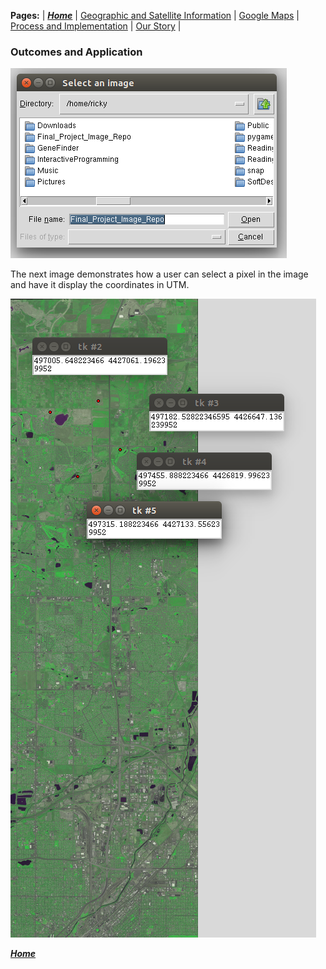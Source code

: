 **Pages:** | [***Home***](https://rickyroze.github.io/SoftDesFinalProject/) |  [Geographic and Satellite Information](https://rickyroze.github.io/SoftDesFinalProject/GIS "GIS info page") | [Google Maps](https://rickyroze.github.io/SoftDesFinalProject/MapPage "Google Maps API page") | [Process and Implementation](https://rickyroze.github.io/SoftDesFinalProject/TechnicalPage "Technical Page") | [Our Story](https://rickyroze.github.io/SoftDesFinalProject/OurStory "Our Story") |
### Outcomes and Application
![](./FileNavigator.png)

The next image demonstrates how a user can select a pixel in the image and have it display the coordinates
 in UTM.
 
![](./LocationsfromPoints.png)
<!---
This screenshot shows how a user can draw in paths and shapes to find distances and areas in real world dimensions!
-->
 
[***Home***](https://rickyroze.github.io/SoftDesFinalProject/)
